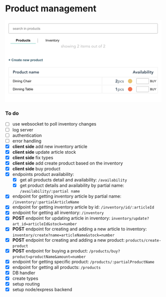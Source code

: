 # Product management

![product management sample app](pm.png)

### To do

- [ ] use websocket to poll inventory changes
- [ ] log server
- [ ] authentication
- [ ] error handling
- [x] **client side** add new inventory article
- [x] **client side** update article stock
- [x] **client side** fix types
- [x] **client side** add create product based on the inventory
- [x] **client side** buy product
- [x] endpoints product availability:
    - [x] get all products detail and availability: `/availability`
    - [x] get product details and availability by partial name: `/availability/:partial name`
- [x] endpoint for getting inventory article by partial name: `/inventory/:partialArticleName`
- [x] endpoint for getting inventory article by id: `/inventory/id/:articleId`
- [x] endpoint for getting all inventory: `/inventory`
- [x] **POST** endpoint for updating article in inventory: `inventory/update?art_id=articleId&stock=number`
- [x] **POST** endpoint for creating and adding a new article to inventory: `inventory/create?name=articleName&stock=number`
- [x] **POST** endpoint for creating and adding a new product: `products/create-product`
- [x] **POST** endpoint for buying a product: `/products/buy?product=productName&amount=number`
- [x] endpoint for getting specific product: `/products/:partialProductName`
- [x] endpoint for getting all products: `/products`
- [x] DB handler
- [x] create types
- [x] setup routing
- [x] setup node/express backend